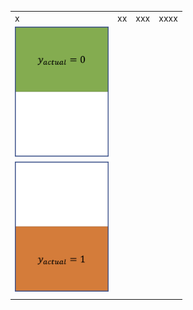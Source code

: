 

<table>
  <tr>
    <td>x</td>
    <td>xx</td>
    <td>xxx</td>
    <td>xxxx</td>
  </tr>
  <tr>
    <td>
      <img src="./images/y_actual=0.png" width="150px">
    </td>
  </tr>
  <tr>
    <td>
      <img src="./images/y_actual=1.png" width="150px">
    </td>
  </tr>
  <tr>
    <td>
    </td>
  </tr>
  </table>
